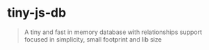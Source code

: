 # tiny-js-db

> A tiny and fast in memory database with relationships support focused in simplicity, small footprint and lib size
